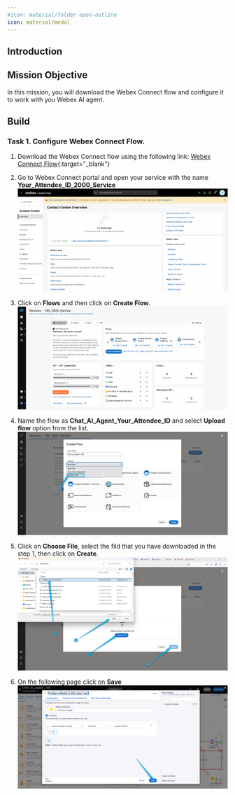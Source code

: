 ```yaml
---
#icon: material/folder-open-outline
icon: material/medal
---
```


## Introduction

## Mission Objective

In this mission, you will download the Webex Connect flow and configure it to work with you Webex AI agent. 

## Build

### Task 1. Configure Webex Connect Flow. 

1. Download the Webex Connect flow using the following link:
[Webex Connect Flow](https://cisco.box.com/s/w1iqxeeoz2k6abl68lhmhijv9g0jtcy5){:target="_blank"}

2. Go to Webex Connect portal and open your service with the name **<span class="attendee-id-container"><span class="attendee-id-placeholder" data-suffix="_2000_Service">Your_Attendee_ID</span>_2000_Service<span   class="copy" title="Click to copy!"></span></span>**
   ![Profiles](../graphics/Lab1_AI_Agent/4.27.gif)

3. Click on **Flows** and then click on **Create Flow**.
   ![Profiles](../graphics/Lab1_AI_Agent/4.28.gif)

4. Name the flow as **Chat_AI_Agent_<span class="attendee-id-placeholder">Your_Attendee_ID</span>** and select **Upload flow** option from the list.
   ![Profiles](../graphics/Lab1_AI_Agent/4.29.png)

5. Click on **Choose File**, select the fild that you have downloaded in the step 1, then click on **Create**.
   ![Profiles](../graphics/Lab1_AI_Agent/4.30.png)

6. On the following page click on **Save**
   ![Profiles](../graphics/Lab1_AI_Agent/4.31.png)